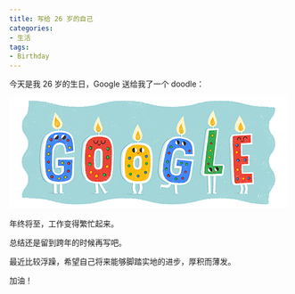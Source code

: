 ```yaml
---
title: 写给 26 岁的自己
categories:
- 生活
tags:
- Birthday
---
```


今天是我 26 岁的生日，Google 送给我了一个 doodle：

![google-user-birthday](/assets/happy-birthday-26/google-user-birthday.gif)

<!-- more -->

年终将至，工作变得繁忙起来。

总结还是留到跨年的时候再写吧。

最近比较浮躁，希望自己将来能够脚踏实地的进步，厚积而薄发。

加油！